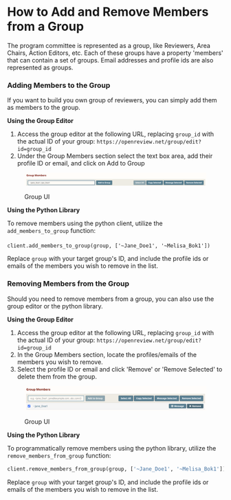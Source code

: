 # How to Add and Remove Members from a Group

The program committee is represented as a group, like Reviewers, Area Chairs, Action Editors, etc. Each of these groups have a property 'members' that can contain a set of groups. Email addresses and profile ids are also represented as groups.&#x20;

### **Adding Members to the Group**

If you want to build you own group of reviewers, you can simply add them as members to the group.

**Using the Group Editor**

1. Access the group editor at the following URL, replacing `group_id` with the actual ID of your group: `https://openreview.net/group/edit?id=group_id`&#x20;
2. Under the Group Members section select the text box area, add their profile ID or email, and click on Add to Group

<figure><img src="../../.gitbook/assets/image (1) (2).png" alt=""><figcaption><p>Group UI</p></figcaption></figure>

**Using the Python Library**

To remove members using the python client, utilize the `add_members_to_group` function:\
\
`client.add_members_to_group(group, ['~Jane_Doe1', '~Melisa_Bok1'])`

Replace `group` with your target group's ID, and include the profile ids or emails of the members you wish to remove in the list.

### Removing Members from the Group

Should you need to remove members from a group, you can also use the group editor or the python library.

**Using the Group Editor**&#x20;

1. Access the group editor at the following URL, replacing `group_id` with the actual ID of your group: `https://openreview.net/group/edit?id=group_id`
2. In the Group Members section, locate the profiles/emails of the members you wish to remove.
3. Select the profile ID or email and click 'Remove' or 'Remove Selected'  to delete them from the group.

<figure><img src="../../.gitbook/assets/Screen Shot 2024-02-05 at 4.35.17 PM.png" alt=""><figcaption><p>Group UI</p></figcaption></figure>

**Using the Python Library**

To programmatically remove members using the python library, utilize the `remove_members_from_group` function:

```python
client.remove_members_from_group(group, ['~Jane_Doe1', '~Melisa_Bok1'])
```

Replace `group` with your target group's ID, and include the profile ids or emails of the members you wish to remove in the list.

